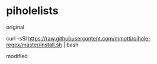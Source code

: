 # piholelists



original

curl -sSl https://raw.githubusercontent.com/mmotti/pihole-regex/master/install.sh | bash

modified
